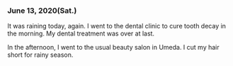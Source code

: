 ### June 13, 2020(Sat.)
It was raining today, again.
I went to the dental clinic to cure tooth decay in the morning.
My dental treatment was over at last.

In the afternoon, I went to the usual beauty salon in Umeda.
I cut my hair short for rainy season.
